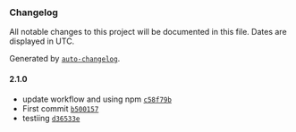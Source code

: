 ### Changelog

All notable changes to this project will be documented in this file. Dates are displayed in UTC.

Generated by [`auto-changelog`](https://github.com/CookPete/auto-changelog).

#### 2.1.0

- update workflow and using npm [`c58f79b`](https://github.com/jeremdh62/joke-app/commit/c58f79b33285dd5676bdfdb95ee94331b5499373)
- First commit [`b500157`](https://github.com/jeremdh62/joke-app/commit/b50015746a0070527701cc6088e8caf30136df6c)
- testiing [`d36533e`](https://github.com/jeremdh62/joke-app/commit/d36533e09d3cad2181edfb40175335b0eb39e1af)
